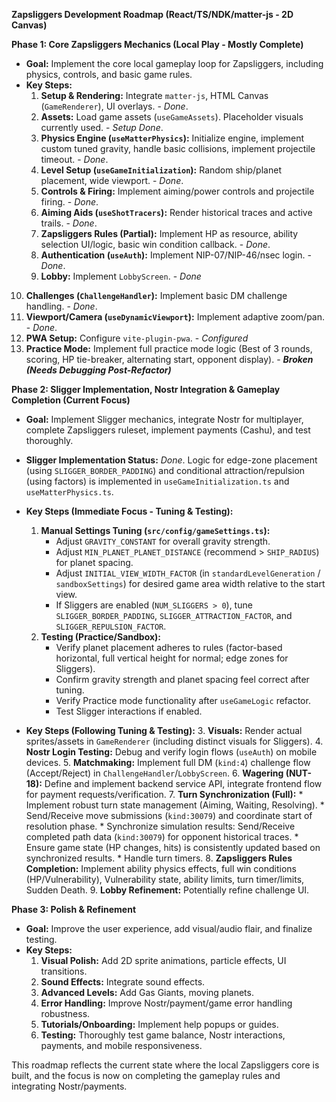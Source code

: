 **Zapsliggers Development Roadmap (React/TS/NDK/matter-js - 2D Canvas)**

**Phase 1: Core Zapsliggers Mechanics (Local Play - Mostly Complete)**

*   **Goal:** Implement the core local gameplay loop for Zapsliggers, including physics, controls, and basic game rules.
*   **Key Steps:**
    1.  **Setup & Rendering:** Integrate `matter-js`, HTML Canvas (`GameRenderer`), UI overlays. - *Done*.
    2.  **Assets:** Load game assets (`useGameAssets`). Placeholder visuals currently used. - *Setup Done*.
    3.  **Physics Engine (`useMatterPhysics`):** Initialize engine, implement custom tuned gravity, handle basic collisions, implement projectile timeout. - *Done*.
    4.  **Level Setup (`useGameInitialization`):** Random ship/planet placement, wide viewport. - *Done*.
    5.  **Controls & Firing:** Implement aiming/power controls and projectile firing. - *Done*.
    6.  **Aiming Aids (`useShotTracers`):** Render historical traces and active trails. - *Done*.
    7.  **Zapsliggers Rules (Partial):** Implement HP as resource, ability selection UI/logic, basic win condition callback. - *Done*.
    8.  **Authentication (`useAuth`):** Implement NIP-07/NIP-46/nsec login. - *Done*.
    9.  **Lobby:** Implement `LobbyScreen`. - *Done*
   10. **Challenges (`ChallengeHandler`):** Implement basic DM challenge handling. - *Done*.
   11. **Viewport/Camera (`useDynamicViewport`):** Implement adaptive zoom/pan. - *Done*.
   12. **PWA Setup:** Configure `vite-plugin-pwa`. - *Configured*
   13. **Practice Mode:** Implement full practice mode logic (Best of 3 rounds, scoring, HP tie-breaker, alternating start, opponent display). - ***Broken (Needs Debugging Post-Refactor)***

**Phase 2: Sligger Implementation, Nostr Integration & Gameplay Completion (Current Focus)**

*   **Goal:** Implement Sligger mechanics, integrate Nostr for multiplayer, complete Zapsliggers ruleset, implement payments (Cashu), and test thoroughly.
*   **Sligger Implementation Status:** *Done*. Logic for edge-zone placement (using `SLIGGER_BORDER_PADDING`) and conditional attraction/repulsion (using factors) is implemented in `useGameInitialization.ts` and `useMatterPhysics.ts`.

*   **Key Steps (Immediate Focus - Tuning & Testing):**
    1.  **Manual Settings Tuning (`src/config/gameSettings.ts`):**
        *   Adjust `GRAVITY_CONSTANT` for overall gravity strength.
        *   Adjust `MIN_PLANET_PLANET_DISTANCE` (recommend > `SHIP_RADIUS`) for planet spacing.
        *   Adjust `INITIAL_VIEW_WIDTH_FACTOR` (in `standardLevelGeneration` / `sandboxSettings`) for desired game area width relative to the start view.
        *   If Sliggers are enabled (`NUM_SLIGGERS > 0`), tune `SLIGGER_BORDER_PADDING`, `SLIGGER_ATTRACTION_FACTOR`, and `SLIGGER_REPULSION_FACTOR`.
    2.  **Testing (Practice/Sandbox):**
        *   Verify planet placement adheres to rules (factor-based horizontal, full vertical height for normal; edge zones for Sliggers).
        *   Confirm gravity strength and planet spacing feel correct after tuning.
        *   Verify Practice mode functionality after `useGameLogic` refactor.
        *   Test Sligger interactions if enabled.

*   **Key Steps (Following Tuning & Testing):**
    3.  **Visuals:** Render actual sprites/assets in `GameRenderer` (including distinct visuals for Sliggers).
    4.  **Nostr Login Testing:** Debug and verify login flows (`useAuth`) on mobile devices.
    5.  **Matchmaking:** Implement full DM (`kind:4`) challenge flow (Accept/Reject) in `ChallengeHandler`/`LobbyScreen`.
    6.  **Wagering (NUT-18):** Define and implement backend service API, integrate frontend flow for payment requests/verification.
    7.  **Turn Synchronization (Full):** 
        *   Implement robust turn state management (Aiming, Waiting, Resolving). 
        *   Send/Receive move submissions (`kind:30079`) and coordinate start of resolution phase.
        *   Synchronize simulation results: Send/Receive completed path data (`kind:30079`) for opponent historical traces. 
        *   Ensure game state (HP changes, hits) is consistently updated based on synchronized results.
        *   Handle turn timers.
    8.  **Zapsliggers Rules Completion:** Implement ability physics effects, full win conditions (HP/Vulnerability), Vulnerability state, ability limits, turn timer/limits, Sudden Death.
    9.  **Lobby Refinement:** Potentially refine challenge UI.

**Phase 3: Polish & Refinement**

*   **Goal:** Improve the user experience, add visual/audio flair, and finalize testing.
*   **Key Steps:**
    1.  **Visual Polish:** Add 2D sprite animations, particle effects, UI transitions.
    2.  **Sound Effects:** Integrate sound effects.
    3.  **Advanced Levels:** Add Gas Giants, moving planets.
    4.  **Error Handling:** Improve Nostr/payment/game error handling robustness.
    5.  **Tutorials/Onboarding:** Implement help popups or guides.
    6.  **Testing:** Thoroughly test game balance, Nostr interactions, payments, and mobile responsiveness.

This roadmap reflects the current state where the local Zapsliggers core is built, and the focus is now on completing the gameplay rules and integrating Nostr/payments.
